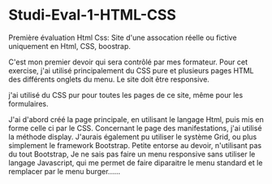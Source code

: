 # Studi-Eval-1-HTML-CSS
Première évaluation Html Css: Site d'une assocation réelle ou fictive uniquement en Html, CSS, boostrap.


C'est mon premier devoir  qui sera contrôlé par mes formateur. 
Pour cet exercise, j'ai  utilisé principalement du CSS  pure et plusieurs pages HTML  des différents onglets du menu.
Le site doit être responsive.

j'ai utilisé du CSS pur  pour toutes les pages de ce site,  même pour  les formulaires.

J'ai d'abord créé la page principale, en utilisant le langage Html, puis mis en forme celle ci par le CSS.
Concernant le page des manifestations, j'ai utilisé la méthode display. J'aurais également pu utiliser le système Grid, ou plus simplement le framework Bootstrap.
Petite entorse au devoir, n'utilisant pas du tout Bootstrap, Je ne sais pas faire un menu responsive sans utiliser le langage Javascript, qui me permet de faire diparaitre le menu standard et le remplacer par le menu burger......



